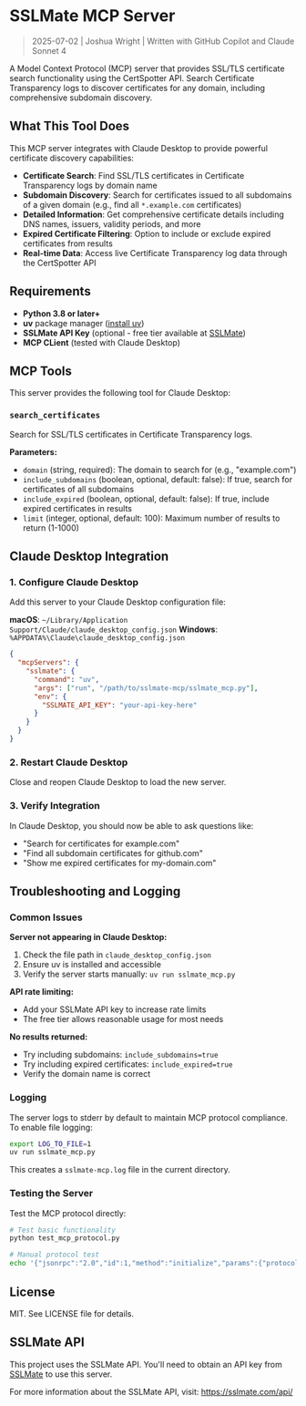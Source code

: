 # SSLMate MCP Server

> 2025-07-02 | Joshua Wright | Written with GitHub Copilot and Claude Sonnet 4

A Model Context Protocol (MCP) server that provides SSL/TLS certificate search functionality using the CertSpotter API. Search Certificate Transparency logs to discover certificates for any domain, including comprehensive subdomain discovery.

## What This Tool Does

This MCP server integrates with Claude Desktop to provide powerful certificate discovery capabilities:

- **Certificate Search**: Find SSL/TLS certificates in Certificate Transparency logs by domain name
- **Subdomain Discovery**: Search for certificates issued to all subdomains of a given domain (e.g., find all `*.example.com` certificates)
- **Detailed Information**: Get comprehensive certificate details including DNS names, issuers, validity periods, and more
- **Expired Certificate Filtering**: Option to include or exclude expired certificates from results
- **Real-time Data**: Access live Certificate Transparency log data through the CertSpotter API

## Requirements

- **Python 3.8 or later+**
- **uv** package manager ([install uv](https://docs.astral.sh/uv/getting-started/installation/))
- **SSLMate API Key** (optional - free tier available at [SSLMate](https://sslmate.com/))
- **MCP CLient** (tested with Claude Desktop)

## MCP Tools

This server provides the following tool for Claude Desktop:

### `search_certificates`

Search for SSL/TLS certificates in Certificate Transparency logs.

**Parameters:**

- `domain` (string, required): The domain to search for (e.g., "example.com")
- `include_subdomains` (boolean, optional, default: false): If true, search for certificates of all subdomains
- `include_expired` (boolean, optional, default: false): If true, include expired certificates in results
- `limit` (integer, optional, default: 100): Maximum number of results to return (1-1000)

## Claude Desktop Integration

### 1. Configure Claude Desktop

Add this server to your Claude Desktop configuration file:

**macOS**: `~/Library/Application Support/Claude/claude_desktop_config.json`
**Windows**: `%APPDATA%\Claude\claude_desktop_config.json`

```json
{
  "mcpServers": {
    "sslmate": {
      "command": "uv",
      "args": ["run", "/path/to/sslmate-mcp/sslmate_mcp.py"],
      "env": {
        "SSLMATE_API_KEY": "your-api-key-here"
      }
    }
  }
}
```

### 2. Restart Claude Desktop

Close and reopen Claude Desktop to load the new server.

### 3. Verify Integration

In Claude Desktop, you should now be able to ask questions like:
- "Search for certificates for example.com"
- "Find all subdomain certificates for github.com"
- "Show me expired certificates for my-domain.com"

## Troubleshooting and Logging

### Common Issues

**Server not appearing in Claude Desktop:**

1. Check the file path in `claude_desktop_config.json`
2. Ensure uv is installed and accessible
3. Verify the server starts manually: `uv run sslmate_mcp.py`

**API rate limiting:**

- Add your SSLMate API key to increase rate limits
- The free tier allows reasonable usage for most needs

**No results returned:**

- Try including subdomains: `include_subdomains=true`
- Try including expired certificates: `include_expired=true`
- Verify the domain name is correct

### Logging

The server logs to stderr by default to maintain MCP protocol compliance. To enable file logging:

```bash
export LOG_TO_FILE=1
uv run sslmate_mcp.py
```

This creates a `sslmate-mcp.log` file in the current directory.

### Testing the Server

Test the MCP protocol directly:

```bash
# Test basic functionality
python test_mcp_protocol.py

# Manual protocol test
echo '{"jsonrpc":"2.0","id":1,"method":"initialize","params":{"protocolVersion":"2024-11-05","capabilities":{},"clientInfo":{"name":"test","version":"1.0"}}}' | uv run sslmate_mcp.py
```

## License

MIT. See LICENSE file for details.

## SSLMate API

This project uses the SSLMate API. You'll need to obtain an API key from [SSLMate](https://sslmate.com) to use this server.

For more information about the SSLMate API, visit: https://sslmate.com/api/
